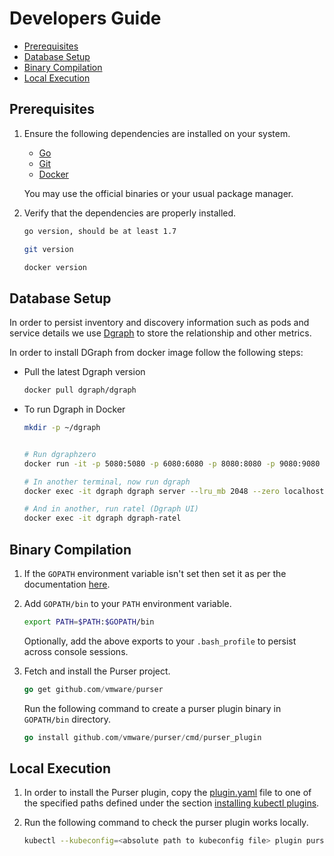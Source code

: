 # Developers Guide

- [Prerequisites](prerequisites)
- [Database Setup](database_setup)
- [Binary Compilation](binary_compilation)
- [Local Execution](local_execution)

## Prerequisites

1. Ensure the following dependencies are installed on your system.

   - [Go](https://golang.org/dl/)
   - [Git](https://git-scm.com/downloads)
   - [Docker](https://www.docker.com/)

   You may use the official binaries or your usual package manager.

2. Verify that the dependencies are properly installed.

   ``` bash
   go version, should be at least 1.7

   git version

   docker version
   ```

## Database Setup

In order to persist inventory and discovery information such as pods and service details we use
[Dgraph](https://dgraph.io/) to store the relationship and other metrics.

In order to install DGraph from docker image follow the following steps:

- Pull the latest Dgraph version

  ```bash
  docker pull dgraph/dgraph
  ```

- To run Dgraph in Docker

  ```bash
  mkdir -p ~/dgraph
  

  # Run dgraphzero
  docker run -it -p 5080:5080 -p 6080:6080 -p 8080:8080 -p 9080:9080 -p 8000:8000 -v ~/dgraph:/dgraph --name dgraph dgraph/dgraph dgraph zero

  # In another terminal, now run dgraph
  docker exec -it dgraph dgraph server --lru_mb 2048 --zero localhost:5080

  # And in another, run ratel (Dgraph UI)
  docker exec -it dgraph dgraph-ratel
  ```

## Binary Compilation

1. If the `GOPATH` environment variable isn't set then set it as per the documentation [here](https://github.com/golang/go/wiki/SettingGOPATH).

2. Add `GOPATH/bin` to your `PATH` environment variable.

   ``` bash
   export PATH=$PATH:$GOPATH/bin
   ```

   Optionally, add the above exports to your `.bash_profile` to persist across console sessions.

3. Fetch and install the Purser project.

   ``` go
   go get github.com/vmware/purser
   ```

   Run the following command to create a purser plugin binary in `GOPATH/bin` directory.

   ``` go
   go install github.com/vmware/purser/cmd/purser_plugin
   ```

## Local Execution

1. In order to install the Purser plugin, copy the [plugin.yaml](../plugin.yaml) file to one of the specified paths defined under the section [installing kubectl plugins](https://kubernetes.io/docs/tasks/extend-kubectl/kubectl-plugins/).

2. Run the following command to check the purser plugin works locally.

   ``` bash
   kubectl --kubeconfig=<absolute path to kubeconfig file> plugin purser help
   ```